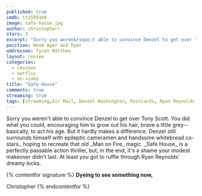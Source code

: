 ```yaml
---
published: true
imdb: tt1599348
image: safe-house.jpg
author: christopherr
stars: 3 
excerpt: "Sorry you weren&rsquo;t able to convince Denzel to get over Tony Scott. You did what you could, encouraging him to grow out his hair, brave a little grey&mdash;basically, to act his age. But it hardly makes a difference. Denzel still surrounds himself with epileptic cameramen and handsome whitebread co-stars., hoping to recreate that old <em>Man on Fire</em> magic."
position: Head Ager and Dyer
addressee: Tyron Matthee
layout: review
categories:
  - reviews
  - netflix
  - on-video
title: "Safe House"
comments: true
streaming: true
tags: [streaming,Air Mail, Denzel Washington, Postcards, Ryan Reynolds, Safe House, Tony Scott]
---
```

<p>Sorry you weren't able to convince Denzel to get over Tony Scott. You did what you could, encouraging him to grow out his hair, brave a little grey--basically, to act his age. But it hardly makes a difference. Denzel still surrounds himself with epileptic cameramen and handsome whitebread co-stars., hoping to recreate that old _Man on Fire_ magic. _Safe House_ is a perfectly passable action thriller, but, in the end, it's a shame your modest makeover didn't last. At least you got to ruffle through Ryan Reynolds' dreamy locks.

{% contentfor signature %}
**Dyeing to see something now,**

Christopher
{% endcontentfor %}